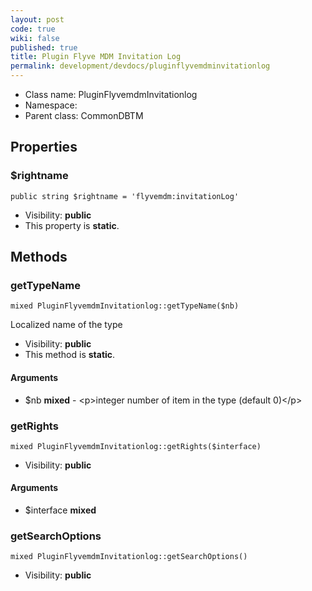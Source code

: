 ```yaml
---
layout: post
code: true
wiki: false
published: true
title: Plugin Flyve MDM Invitation Log
permalink: development/devdocs/pluginflyvemdminvitationlog
---
```


* Class name: PluginFlyvemdmInvitationlog
* Namespace: 
* Parent class: CommonDBTM





Properties
----------


### $rightname

    public string $rightname = 'flyvemdm:invitationLog'





* Visibility: **public**
* This property is **static**.


Methods
-------


### getTypeName

    mixed PluginFlyvemdmInvitationlog::getTypeName($nb)

Localized name of the type



* Visibility: **public**
* This method is **static**.


#### Arguments
* $nb **mixed** - &lt;p&gt;integer  number of item in the type (default 0)&lt;/p&gt;



### getRights

    mixed PluginFlyvemdmInvitationlog::getRights($interface)





* Visibility: **public**


#### Arguments
* $interface **mixed**



### getSearchOptions

    mixed PluginFlyvemdmInvitationlog::getSearchOptions()





* Visibility: **public**



